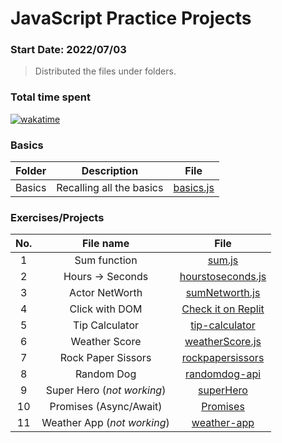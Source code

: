 # JavaScript Practice Projects 
### Start Date: 2022/07/03
> Distributed the files under folders.

<h3 align="left">Total time spent</h3>

[![wakatime](https://wakatime.com/badge/user/0602677e-e1f1-4ba7-90c1-770c3a600207/project/be178c23-152e-45ec-9592-7df40482efdb.svg)](https://wakatime.com/badge/user/0602677e-e1f1-4ba7-90c1-770c3a600207/project/be178c23-152e-45ec-9592-7df40482efdb)


<h3 align="left">Basics</h3>

|Folder|Description|File|
|:---:|:---:|:---:|
|Basics|Recalling all the basics|[basics.js](https://github.com/raihanrms/BingeJS/blob/main/Basics/basics.js)|


<h3 align="left">Exercises/Projects</h3>
 
| No. | File name | File |
|:---:|:---:|:---:|
| 1 | Sum function | [sum.js](https://github.com/raihanrms/BingeJS/tree/main/functions/sum.js) |
| 2 | Hours -> Seconds | [hourstoseconds.js](https://github.com/raihanrms/BingeJS/blob/main/exercises/converthourstoseconds.js) |
| 3 | Actor NetWorth | [sumNetworth.js](https://github.com/raihanrms/BingeJS/blob/main/exercises/sumNetworth.js) |
| 4 | Click with DOM | [Check it on Replit](https://replit.com/@raihanrms/DOM-Manupilation) |
| 5 | Tip Calculator | [tip-calculator](https://github.com/raihanrms/BingeJS/tree/main/projects/tip-calculator/exercise) |
| 6 | Weather Score | [weatherScore.js](https://github.com/raihanrms/BingeJS/blob/main/exercises/weatherScore.js) |
| 7 | Rock Paper Sissors | [rockpapersissors](https://github.com/raihanrms/BingeJS/tree/main/projects/rockpaperscissors) | 
| 8 | Random Dog | [randomdog-api](https://github.com/raihanrms/BingeJS/tree/main/projects/randomdog-api)|
| 9 | Super Hero (_not working_) | [superHero ](https://github.com/raihanrms/BingeJS/tree/main/projects/superHero) |
| 10 | Promises (Async/Await)| [Promises](https://github.com/raihanrms/BingeJS/tree/main/exercises/Promises) |
| 11 | Weather App (_not working_)| [weather-app](https://github.com/raihanrms/BingeJS/tree/main/projects/weather-app) |

